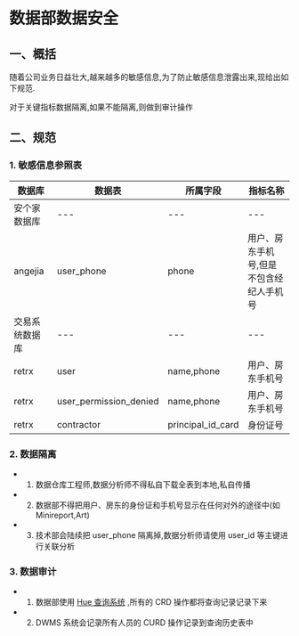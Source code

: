# 数据部数据安全

## 一、概括

随着公司业务日益壮大,越来越多的敏感信息,为了防止敏感信息泄露出来,现给出如下规范.

对于关键指标数据隔离,如果不能隔离,则做到审计操作

## 二、规范

### 1. 敏感信息参照表

| 数据库 | 数据表 | 所属字段 | 指标名称 |
| --- | --- | --- | --- |
| 安个家数据库 | --- | --- | --- |
| angejia | user_phone | phone | 用户、房东手机号,但是不包含经纪人手机号 |
| 交易系统数据库 | --- | --- | --- |
| retrx | user | name,phone | 用户、房东手机号 |
| retrx | user_permission_denied | name,phone | 用户、房东手机号 |
| retrx | contractor | principal_id_card | 身份证号 |


### 2. 数据隔离

- 1) 数据仓库工程师,数据分析师不得私自下载全表到本地,私自传播

- 2) 数据部不得把用户、房东的身份证和手机号显示在任何对外的途径中(如 Minireport,Art)

- 3) 技术部会陆续把 user_phone 隔离掉,数据分析师请使用 user_id 等主键进行关联分析


### 3. 数据审计

- 1) 数据部使用 [Hue 查询系统](http://dw.corp.angejia.com/accounts/login/?next=/) ,所有的 CRD 操作都将查询记录记录下来

- 2) DWMS 系统会记录所有人员的 CURD 操作记录到查询历史表中
